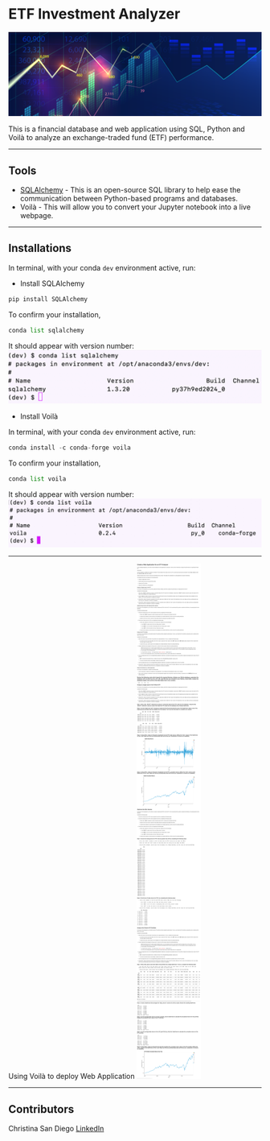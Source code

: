 # ETF Investment Analyzer
![ETF](images/etf.jpg)

This is a financial database and web application using SQL, Python and Voilà to analyze an exchange-traded fund (ETF) performance.

---
## Tools

* [SQLAlchemy](https://www.sqlalchemy.org/) - This is an open-source SQL library to help ease the communication between Python-based programs and databases.
* Voilà - This will allow you to convert your Jupyter notebook into a live webpage.

---
## Installations

In terminal, with your conda `dev` environment active, run:

* Install SQLAlchemy

```python
pip install SQLAlchemy
```

To confirm your installation,
```python
conda list sqlalchemy
```
It should appear with version number:
![sqlalchemy confirmation](images/sqlalchemyconfirm.jpg)

* Install Voilà

In terminal, with your conda `dev`  environment active, run:

```python
conda install -c conda-forge voila
```

To confirm your installation,
``` python
conda list voila
```
It should appear with version number:
![voila confirmation](images/voilaconfirm.jpg)

---
Using Voilà to deploy Web Application
![voila application](images/voilaapp.jpg)

---
## Contributors
Christina San Diego [LinkedIn](https://www.linkedin.com/in/christinabuted)